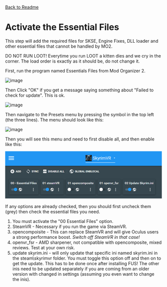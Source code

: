 [Back to Readme](https://github.com/Kvitekvist/FUS/blob/main/README.md)

# Activate the Essential Files

This step will add the required files for SKSE, Engine Fixes, DLL loader and other essential files that cannot be handled by MO2.

DO NOT RUN LOOT! Everytime you run LOOT a kitten dies and we cry in the corner. The load order is exactly as it should be, do not change it.

First, run the program named Essentials Files from Mod Organizer 2.

![image](https://i.ibb.co/KrvCB09/essentials1.jpg)

Then Click "OK" if you get a message saying something about "Failed to check for update". This is ok.

![image](https://i.ibb.co/P5mpMfH/enb2.jpg)

Then navigate to the Presets menu by pressing the symbol in the top left (the three lines). The menu should look like this:

![image](https://i.ibb.co/YkFSZJ1/enb3.jpg)

Then you will see this menu and need to first disable all, and then enable like this:

![image](https://github.com/Kvitekvist/FUS/blob/main/images/essential_files_steam.png?raw=true)

If any options are already checked, then you should first uncheck them (grey) then check the essential files you need.

1. You must activate the "00 Essential Files" option. 
2. SteamVR - Necessary if you run the game via SteamVR.
3. opencompoisite - This can replace SteamVR and will give Oculus users a strong performance boost. _Switch off SteamVR in that case!_
4. openvr_fsr - AMD sharpener, not compatible with opencomposite, mixed reviews. Test at your own risk.
5. update skyrim.ini - will only update that specific ini named skyrim.ini in the steam\skyrimvr folder. You must toggle this option off and then on to get the update. This has to be done once after installing FUS! The other inis need to be updated separately if you are coming from an older version with changed in settings (assuming you even want to change the inis).